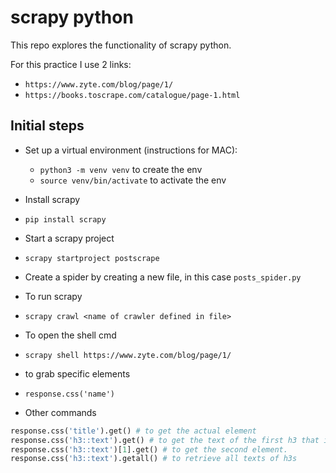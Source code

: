 # scrapy python

This repo explores the functionality of scrapy python.

For this practice I use 2 links:
- `https://www.zyte.com/blog/page/1/`
- `https://books.toscrape.com/catalogue/page-1.html`


## Initial steps
- Set up a virtual environment (instructions for MAC):
  - `python3 -m venv venv` to create the env
  - `source venv/bin/activate` to activate the env

- Install scrapy
 - `pip install scrapy` 

- Start a scrapy project
 - `scrapy startproject postscrape`

- Create a spider by creating a new file, in this case `posts_spider.py`

- To run scrapy
 - `scrapy crawl <name of crawler defined in file>`  

- To open the shell cmd
 - `scrapy shell https://www.zyte.com/blog/page/1/`
- to grab specific elements
 - `response.css('name')`


- Other commands

``` python
response.css('title').get() # to get the actual element
response.css('h3::text').get() # to get the text of the first h3 that if finds.
response.css('h3::text')[1].get() # to get the second element.
response.css('h3::text').getall() # to retrieve all texts of h3s
```


